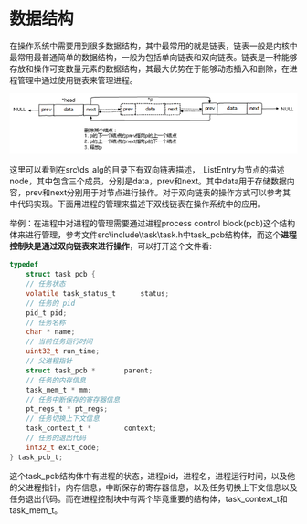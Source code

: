 # 数据结构

在操作系统中需要用到很多数据结构，其中最常用的就是链表，链表一般是内核中最常用最普通简单的数据结构，一般为包括单向链表和双向链表。链表是一种能够存放和操作可变数量元素的数据结构，其最大优势在于能够动态插入和删除，在进程管理中通过使用链表来管理进程。

<img src="./images/double link list.png" alt="双向链表"  />

这里可以看到在src\ds_alg的目录下有双向链表描述，_ListEntry为节点的描述node，其中包含三个成员，分别是data，prev和next。其中data用于存储数据内容，prev和next分别用于对节点进行操作。对于双向链表的操作方式可以参考其中代码实现。下面用进程的管理来描述下双线链表在操作系统中的应用。

举例：在进程中对进程的管理需要通过进程process control block(pcb)这个结构体来进行管理，参考文件src\include\task\task.h中task_pcb结构体，而这个**进程控制块是通过双向链表来进行操作**，可以打开这个文件看:

```c
typedef
    struct task_pcb {
	// 任务状态
	volatile task_status_t		status;
	// 任务的 pid
	pid_t pid;
	// 任务名称
	char * name;
	// 当前任务运行时间
	uint32_t run_time;
	// 父进程指针
	struct task_pcb *		parent;
	// 任务的内存信息
	task_mem_t * mm;
	// 任务中断保存的寄存器信息
	pt_regs_t * pt_regs;
	// 任务切换上下文信息
	task_context_t *		context;
	// 任务的退出代码
	int32_t	exit_code;
} task_pcb_t;
```

这个task_pcb结构体中有进程的状态，进程pid，进程名，进程运行时间，以及他的父进程指针，内存信息，中断保存的寄存器信息，以及任务切换上下文信息以及任务退出代码。而在进程控制块中有两个毕竟重要的结构体，task_context_t和task_mem_t。